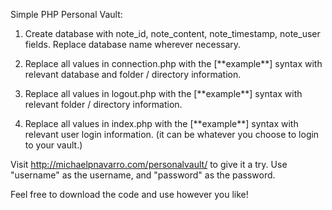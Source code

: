 Simple PHP Personal Vault:

1. Create database with note_id, note_content, note_timestamp, note_user fields. Replace database name wherever necessary. 

2. Replace all values in connection.php with the [\*\*example\*\*] syntax with relevant database and folder / directory information.

3. Replace all values in logout.php with the [\*\*example\*\*] syntax with relevant folder / directory information.

4. Replace all values in index.php with the [\*\*example\*\*] syntax with relevant user login information. (it can be whatever you choose to login to your vault.)

Visit http://michaelpnavarro.com/personalvault/ to give it a try. Use "username" as the username, and "password" as the password.

Feel free to download the code and use however you like!
